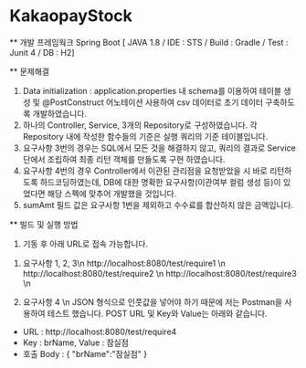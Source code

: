 # KakaopayStock

** 개발 프레임웍크
Spring Boot
[ JAVA 1.8 / IDE : STS / Build : Gradle / Test : Junit 4 / DB : H2]

** 문제해결
1. Data initialization : application.properties 내 schema를 이용하여 테이블 생성 및 @PostConstruct 어노테이션 사용하여 csv 데이터로 초기 데이터 구축하도록 개발하였습니다.
2. 하나의 Controller, Service, 3개의 Repository로 구성하였습니다. 각 Repository 내에 작성한 함수들의 기준은 실행 쿼리의 기준 테이블입니다.
3. 요구사항 3번의 경우는 SQL에서 모든 것을 해결하지 않고, 쿼리의 결과로 Service단에서 조립하여 최종 리턴 객체를 만들도록 구현 하였습니다.
4. 요구사항 4번의 경우 Controller에서 이관된 관리점을 요청받았을 시 바로 리턴하도록 하드코딩하였는데, DB에 대한 명확한 요구사항(이관여부 컬럼 생성 등)이 있었다면 해당 스펙에 맞추어 개발했을 것입니다.
5. sumAmt 필드 값은 요구사항 1번을 제외하고 수수료를 합산하지 않은 금액입니다. 


** 빌드 및 실행 방법
1. 기동 후 아래 URL로 접속 가능합니다.
 1) 요구사항 1, 2, 3\n
http://localhost:8080/test/require1  \n
http://localhost:8080/test/require2  \n
http://localhost:8080/test/require3  \n

 2) 요구사항 4 \n
 JSON 형식으로 인풋값을 넣어야 하기 때문에 저는 Postman을 사용하여 테스트 했습니다. POST URL 및 Key와 Value는 아래와 같습니다.
 - URL : http://localhost:8080/test/require4
 - Key : brName, Value : 잠실점
 - 호출 Body :
      {
      "brName":"잠실점"
      }

